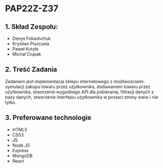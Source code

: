 # PAP22Z-Z37


## 1. Skład Zespołu:
* Denys Fokashchuk
* Krystian Piszczela
* Paweł Kutyła
* Michał Ciupak

## 2. Treść Zadania
Zadaniem jest implementacja sklepu internetowego z możliwościami: symulacji zakupu towaru przez użytkownika, dodawaniem towaru przez użytkownika, stworzenie wygodnego API dla pobierania, filtracji danych z bazy danych, stworzenie interfejsu użytkownika w postaci strony www i nie tylko.

## 3. Preferowane technologie
* HTML5
* CSS3
* JS
* Node JS
* Express
* MongoDB
* React
